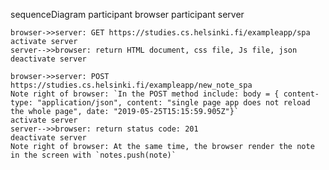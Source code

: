 sequenceDiagram
    participant browser
    participant server

    browser->>server: GET https://studies.cs.helsinki.fi/exampleapp/spa
    activate server
    server-->>browser: return HTML document, css file, Js file, json
    deactivate server

    browser->>server: POST https://studies.cs.helsinki.fi/exampleapp/new_note_spa
    Note right of browser: `In the POST method include: body = { content-type: "application/json", content: "single page app does not reload the whole page", date: "2019-05-25T15:15:59.905Z"}`
    activate server
    server-->>browser: return status code: 201
    deactivate server
    Note right of browser: At the same time, the browser render the note in the screen with `notes.push(note)`